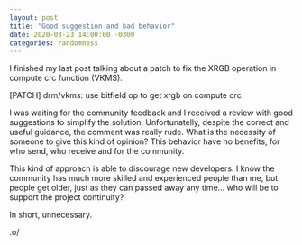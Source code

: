```yaml
---
layout: post
title: "Good suggestion and bad behavior"
date: 2020-03-23 14:00:00 -0300
categories: randomness
--- 
```


I finished my last post talking about a patch to fix the XRGB operation in
compute crc function (VKMS).

[PATCH] drm/vkms: use bitfield op to get xrgb on compute crc

I was waiting for the community feedback and I received a review with good
suggestions to simplify the solution. Unfortunatelly, despite the correct and
useful guidance, the comment was really rude.
What is the necessity of someone to give this kind of opinion? This behavior
have no benefits, for who send, who receive and for the community.

This kind of approach is able to discourage new developers. I know the community
has much more skilled and experienced people than me, but people get older, just
as they can passed away any time... who will be to support the project
continuity?

In short, unnecessary.

.o/
